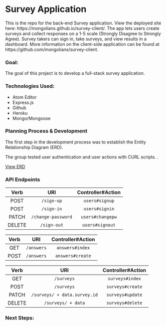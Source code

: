 <h1><b>Survey Application</b></h1>
<p> This is the repo for the back-end Survey application. View the deployed site here: https://mongolians.github.io/survey-client/. The app lets users create surveys and collect responses on a 1-5 scale (Strongly Disagree to Strongly Agree). Survey takers can sign in, take surveys, and view results in a dashboard. More information on the client-side application can be found at https://github.com/mongolians/survey-client. </p>
<h3> Goal: </h3>
<p> The goal of this project is to develop a full-stack survey application.
</p>
<h3> Technologies Used: </h3>
<ul>
  <li>Atom Editor</li>
  <li>Express.js</li>
  <li>Github</li>
  <li>Heroku</li>
  <li>Mongo/Mongoose</li>
</ul>

<h3> Planning Process & Development</h3>
<p>The first step in the development process was to establish the Entity Relationship Diagram (ERD).


 The group tested user authentication and user actions with CURL scripts. .</p>
<a href="https://imgur.com/SEOldxl">View ERD </a>
<h3>API Endpoints </h3>
<table>
  <thead>
    <tr>
      <th align="center">Verb</th>
      <th align="center">URI</th>
      <th align="center">Controller#Action</th>
    </tr>
  </thead>
  <tbody>
    <tr>
      <td align="center">POST</td>
      <td align="center"><code>/sign-up</code></td>
      <td align="center"><code>users#signup</code></td>
    </tr>
    <tr>
      <td align="center">POST</td>
      <td align="center"><code>/sign-in</code></td>
      <td align="center"><code>users#signin</code></td>
    </tr>
    <tr>
      <td align="center">PATCH</td>
      <td align="center"><code>/change-password</code></td>
      <td align="center"><code>users#changepw</code></td>
    </tr>
    <tr>
      <td align="center">DELETE</td>
      <td align="center"><code>/sign-out</code></td>
      <td align="center"><code>users#signout</code></td>
    </tr>
  </tbody>
</table>
<table>
  <thead>
    <tr>
      <th align="center">Verb</th>
      <th align="center">URI</th>
      <th align="center">Controller#Action</th>
    </tr>
  </thead>
  <tbody>
    <tr>
      <td align="center">GET</td>
      <td align="center"><code>/answers</code></td>
      <td align="center"><code>answers#index</code></td>
    </tr>
    <tr>
      <td align="center">POST</td>
      <td align="center"><code>/answers</code></td>
      <td align="center"><code>answers#create</code></td>
    </tr>
  </tbody>
</table>
<table>
  <thead>
    <tr>
      <th align="center">Verb</th>
      <th align="center">URI</th>
      <th align="center">Controller#Action</th>
    </tr>
  </thead>
  <tbody>
    <tr>
      <td align="center">GET</td>
      <td align="center"><code>/surveys</code></td>
      <td align="center"><code>surveys#index</code></td>
    </tr>
    <tr>
      <td align="center">POST</td>
      <td align="center"><code>/surveys</code></td>
      <td align="center"><code>surveys#create</code></td>
    </tr>
    <tr>
      <td align="center">PATCH</td>
      <td align="center"><code>/surveys/ + data.survey.id</code></td>
      <td align="center"><code>surveys#update</code></td>
    </tr>
    <tr>
      <td align="center">DELETE</td>
      <td align="center"><code>/surveys/ + data</code></td>
      <td align="center"><code>surveys#delete</code></td>
    </tr>
  </tbody>
  </table>

  <h3> Next Steps: </h3>
  <p>
